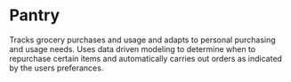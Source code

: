 # Pantry
Tracks grocery purchases and usage and adapts to personal purchasing and usage needs. Uses data driven modeling to determine when to repurchase certain items and automatically carries out orders as indicated by the users preferances. 
